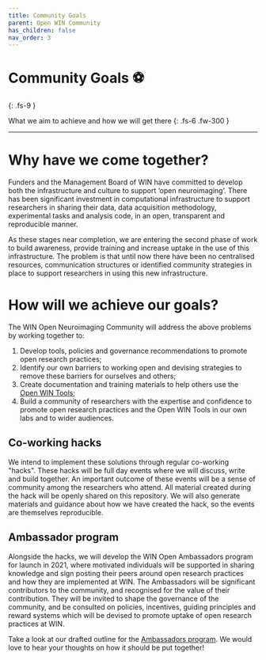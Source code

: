 ```yaml
---
title: Community Goals
parent: Open WIN Community
has_children: false
nav_order: 3
---
```



# Community Goals ⚽️
{: .fs-9 }

What we aim to achieve and how we will get there
{: .fs-6 .fw-300 }

---

# Why have we come together?

Funders and the Management Board of WIN have committed to develop both the infrastructure and culture to support ‘open neuroimaging’. There has been significant investment in computational infrastructure to support researchers in sharing their data, data acquisition methodology, experimental tasks and analysis code, in an open, transparent and reproducible manner.

As these stages near completion, we are entering the second phase of work to build awareness, provide training and increase uptake in the use of this infrastructure. The problem is that until now there have been no centralised resources, communication structures or identified community strategies in place to support researchers in using this new infrastructure.

# How will we achieve our goals?

The WIN Open Neuroimaging Community will address the above problems by working together to:
1. Develop tools, policies and governance recommendations to promote open research practices;
2. Identify our own barriers to working open and devising strategies to remove these barriers for ourselves and others;
3. Create documentation and training materials to help others use the [Open WIN Tools](../tools.md);
4. Build a community of researchers with the expertise and confidence to promote open research practices and the Open WIN Tools in our own labs and to wider audiences.


## Co-working hacks
We intend to implement these solutions through regular co-working "hacks". These hacks will be full day events where we will discuss, write and build together. An important outcome of these events will be a sense of community among the researchers who attend. All material created during the hack will be openly shared on this repository. We will also generate materials and guidance about how we have created the hack, so the events are themselves reproducible.

## Ambassador program
Alongside the hacks, we will develop the WIN Open Ambassadors program for launch in 2021, where motivated individuals will be supported in sharing knowledge and sign posting their peers around open research practices and how they are implemented at WIN. The Ambassadors will be significant contributors to the community, and recognised for the value of their contribution. They will be invited to shape the governance of the community, and be consulted on policies, incentives, guiding principles and reward systems which will be devised to promote uptake of open research practices at WIN.

Take a look at our drafted outline for the [Ambassadors program](../ambassadors.md). We would love to hear your thoughts on how it should be put together!
